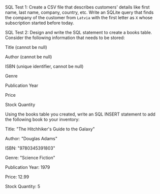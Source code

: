 SQL Test 1:
Create a CSV file that describes customers' details like first name, last name, company, country, etc. Write an SQLite query that finds the company of the customer from `Latvia` with the first letter as `X` whose subscription started before today.



SQL Test 2:
Design and write the SQL statement to create a books table. Consider the following information that needs to be stored:



Title (cannot be null)

Author (cannot be null)

ISBN (unique identifier, cannot be null)

Genre

Publication Year

Price

Stock Quantity



Using the books table you created, write an SQL INSERT statement to add the following book to your inventory:



Title: "The Hitchhiker's Guide to the Galaxy"

Author: "Douglas Adams"

ISBN: "9780345391803"

Genre: "Science Fiction"

Publication Year: 1979

Price: 12.99

Stock Quantity: 5